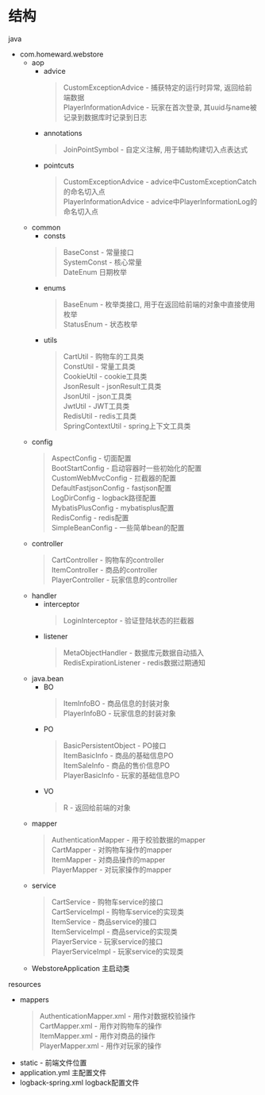 # 结构

java
  - com.homeward.webstore
    - aop
      - advice
          > CustomExceptionAdvice - 捕获特定的运行时异常, 返回给前端数据  
          > PlayerInformationAdvice - 玩家在首次登录, 其uuid与name被记录到数据库时记录到日志
      - annotations
          > JoinPointSymbol - 自定义注解, 用于辅助构建切入点表达式
      - pointcuts
          > CustomExceptionAdvice - advice中CustomExceptionCatch的命名切入点  
          > PlayerInformationAdvice - advice中PlayerInformationLog的命名切入点
    - common
      - consts
          > BaseConst - 常量接口  
          > SystemConst - 核心常量  
          > DateEnum 日期枚举
      - enums
          > BaseEnum - 枚举类接口, 用于在返回给前端的对象中直接使用枚举  
          > StatusEnum - 状态枚举
      - utils
          > CartUtil - 购物车的工具类  
          > ConstUtil - 常量工具类  
          > CookieUtil - cookie工具类  
          > JsonResult - jsonResult工具类  
          > JsonUtil - json工具类  
          > JwtUtil - JWT工具类  
          > RedisUtil - redis工具类  
          > SpringContextUtil - spring上下文工具类
    - config
        > AspectConfig - 切面配置  
        > BootStartConfig - 启动容器时一些初始化的配置  
        > CustomWebMvcConfig - 拦截器的配置  
        > DefaultFastjsonConfig - fastjson配置  
        > LogDirConfig - logback路径配置  
        > MybatisPlusConfig - mybatisplus配置  
        > RedisConfig - redis配置  
        > SimpleBeanConfig - 一些简单bean的配置
    - controller
        > CartController - 购物车的controller  
        > ItemController - 商品的controller  
        > PlayerController - 玩家信息的controller
    - handler
      - interceptor
          > LoginInterceptor - 验证登陆状态的拦截器
      - listener
          > MetaObjectHandler - 数据库元数据自动插入  
          > RedisExpirationListener - redis数据过期通知
    - java.bean
      - BO
          > ItemInfoBO - 商品信息的封装对象  
          > PlayerInfoBO - 玩家信息的封装对象
      - PO
          > BasicPersistentObject - PO接口  
          > ItemBasicInfo - 商品的基础信息PO  
          > ItemSaleInfo - 商品的售价信息PO  
          > PlayerBasicInfo - 玩家的基础信息PO
      - VO
          > R - 返回给前端的对象
    - mapper
        > AuthenticationMapper - 用于校验数据的mapper  
        > CartMapper - 对购物车操作的mapper  
        > ItemMapper - 对商品操作的mapper  
        > PlayerMapper - 对玩家操作的mapper
    - service
        > CartService - 购物车service的接口  
        > CartServiceImpl - 购物车service的实现类  
        > ItemService - 商品service的接口  
        > ItemServiceImpl - 商品service的实现类  
        > PlayerService - 玩家service的接口  
        > PlayerServiceImpl - 玩家service的实现类
    - WebstoreApplication 主启动类

resources
  - mappers
      > AuthenticationMapper.xml - 用作对数据校验操作  
      > CartMapper.xml - 用作对购物车的操作  
      > ItemMapper.xml - 用作对商品的操作  
      > PlayerMapper.xml - 用作对玩家的操作
  - static - 前端文件位置
  - application.yml 主配置文件
  - logback-spring.xml logback配置文件